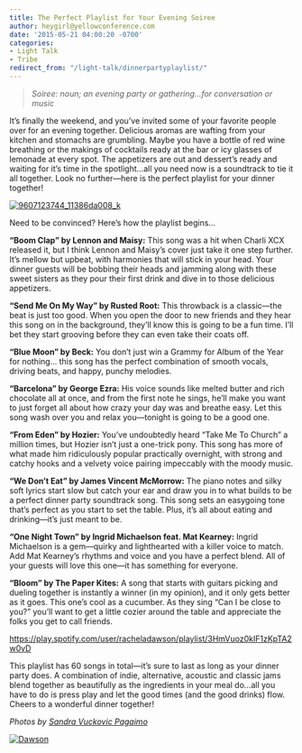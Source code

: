 ```yaml
---
title: The Perfect Playlist for Your Evening Soiree
author: heygirl@yellowconference.com
date: '2015-05-21 04:00:20 -0700'
categories:
- Light Talk
- Tribe
redirect_from: "/light-talk/dinnerpartyplaylist/"
---
```


> _Soiree: noun; an evening party or gathering...for conversation or music_

It’s finally the weekend, and you’ve invited some of your favorite people over for an evening together. Delicious aromas are wafting from your kitchen and stomachs are grumbling. Maybe you have a bottle of red wine breathing or the makings of cocktails ready at the bar or icy glasses of lemonade at every spot. The appetizers are out and dessert’s ready and waiting for it’s time in the spotlight…all you need now is a soundtrack to tie it all together. Look no further—here is the perfect playlist for your dinner together!

[![9607123744_11386da008_k](http://yellowconference.com/wp-content/uploads/2015/05/9607123744_11386da008_k-683x1024.jpg)](http://yellowconference.com/wp-content/uploads/2015/05/9607123744_11386da008_k.jpg)

Need to be convinced? Here’s how the playlist begins…

**“Boom Clap” by Lennon and Maisy:** This song was a hit when Charli XCX released it, but I think Lennon and Maisy’s cover just take it one step further. It’s mellow but upbeat, with harmonies that will stick in your head. Your dinner guests will be bobbing their heads and jamming along with these sweet sisters as they pour their first drink and dive in to those delicious appetizers.

**“Send Me On My Way” by Rusted Root:** This throwback is a classic—the beat is just too good. When you open the door to new friends and they hear this song on in the background, they’ll know this is going to be a fun time. I’ll bet they start grooving before they can even take their coats off.

**“Blue Moon” by Beck:** You don’t just win a Grammy for Album of the Year for nothing… this song has the perfect combination of smooth vocals, driving beats, and happy, punchy melodies.

**“Barcelona” by George Ezra:** His voice sounds like melted butter and rich chocolate all at once, and from the first note he sings, he’ll make you want to just forget all about how crazy your day was and breathe easy. Let this song wash over you and relax you—tonight is going to be a good one.

**“From Eden” by Hozier:** You’ve undoubtedly heard “Take Me To Church” a million times, but Hozier isn’t just a one-trick pony. This song has more of what made him ridiculously popular practically overnight, with strong and catchy hooks and a velvety voice pairing impeccably with the moody music.

**“We Don’t Eat” by James Vincent McMorrow:** The piano notes and silky soft lyrics start slow but catch your ear and draw you in to what builds to be a perfect dinner party soundtrack song. This song sets an easygoing tone that’s perfect as you start to set the table. Plus, it’s all about eating and drinking—it’s just meant to be.

**“One Night Town” by Ingrid Michaelson feat. Mat Kearney:** Ingrid Michaelson is a gem—quirky and lighthearted with a killer voice to match. Add Mat Kearney’s rhythms and voice and you have a perfect blend. All of your guests will love this one—it has something for everyone.

**“Bloom” by The Paper Kites:** A song that starts with guitars picking and dueling together is instantly a winner (in my opinion), and it only gets better as it goes. This one’s cool as a cucumber. As they sing “Can I be close to you?” you’ll want to get a little cozier around the table and appreciate the folks you get to call friends.

https://play.spotify.com/user/racheladawson/playlist/3HmVuoz0kIF1zKpTA2w0vD

This playlist has 60 songs in total—it’s sure to last as long as your dinner party does. A combination of indie, alternative, acoustic and classic jams blend together as beautifully as the ingredients in your meal do…all you have to do is press play and let the good times (and the good drinks) flow. Cheers to a wonderful dinner together!

_Photos by [Sandra Vuckovic Pagaimo](https://www.flickr.com/photos/54132946@N08/with/9607123744/)_

[![Dawson](http://yellowconference.com/wp-content/uploads/2015/05/Dawson.jpg)](http://www.racheladawson.com/)

